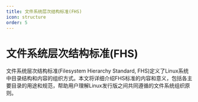 ```yaml
---
title: 文件系统层次结构标准(FHS)
icon: structure
order: 5
---
```


# 文件系统层次结构标准(FHS)

文件系统层次结构标准(Filesystem Hierarchy Standard, FHS)定义了Linux系统中目录结构和内容的组织方式。本文将详细介绍FHS标准的内容和意义，包括各主要目录的用途和规范，帮助用户理解Linux发行版之间共同遵循的文件系统组织原则。
